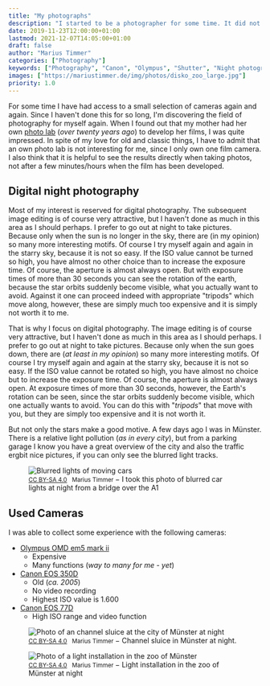 ```yaml
---
title: "My photographs"
description: "I started to be a photographer for some time. It did not work out but I would like to share the best results here."
date: 2019-11-23T12:00:00+01:00
lastmod: 2021-12-07T14:05:00+01:00
draft: false
author: "Marius Timmer"
categories: ["Photography"]
keywords: ["Photography", "Canon", "Olympus", "Shutter", "Night photography", "Zoo", "Lights", "Münster"]
images: ["https://mariustimmer.de/img/photos/disko_zoo_large.jpg"]
priority: 1.0
---
```


For some time I have had access to a small selection of cameras again and again. Since I haven't done this for so long, I'm discovering the field of photography for myself again. When I found out that my mother had her own [photo lab](https://en.wikipedia.org/wiki/Photographic_laboratory) (_over twenty years ago_) to develop her films, I was quite impressed. In spite of my love for old and classic things, I have to admit that an own photo lab is not interesting for me, since I only own one film camera. I also think that it is helpful to see the results directly when taking photos, not after a few minutes/hours when the film has been developed.


Digital night photography
-------------------------
Most of my interest is reserved for digital photography. The subsequent image editing is of course very attractive, but I haven't done as much in this area as I should perhaps. I prefer to go out at night to take pictures. Because only when the sun is no longer in the sky, there are (in my opinion) so many more interesting motifs. Of course I try myself again and again in the starry sky, because it is not so easy. If the ISO value cannot be turned so high, you have almost no other choice than to increase the exposure time. Of course, the aperture is almost always open. But with exposure times of more than 30 seconds you can see the rotation of the earth, because the star orbits suddenly become visible, what you actually want to avoid. Against it one can proceed indeed with appropriate "tripods" which move along, however, these are simply much too expensive and it is simply not worth it to me.

That is why I focus on digital photography. The image editing is of course very attractive, but I haven't done as much in this area as I should perhaps. I prefer to go out at night to take pictures.
Because only when the sun goes down, there are (_at least in my opinion_) so many more interesting motifs. Of course I try myself again and again at the starry sky, because it is not so easy.
If the ISO value cannot be rotated so high, you have almost no choice but to increase the exposure time. Of course, the aperture is almost always open.
At exposure times of more than 30 seconds, however, the Earth's rotation can be seen, since the star orbits suddenly become visible, which one actually wants to avoid.
You can do this with "_tripods_" that move with you, but they are simply too expensive and it is not worth it.

But not only the stars make a good motive. A few days ago I was in Münster. There is a relative light pollution (_as in every city_), but from a parking garage I know you have a great overview of the city and also the traffic ergbit nice pictures, if you can only see the blurred light tracks.

<figure vocab="https://schema.org/" typeof="Photograph">
    <img
        alt="Blurred lights of moving cars"
        srcset="/img/photos/autobahn_small.webp  480w,
                /img/photos/autobahn_medium.webp 960w,
                /img/photos/autobahn_large.webp  1920w"
        copyright="cc-by Marius Timmer"
        />
    <figcaption>
        <small>
            <a href="https://creativecommons.org/licenses/by-sa/4.0/" rel="license">CC BY-SA 4.0</a>
            &nbsp;
            <span property="copyrightHolder">Marius Timmer</span>
        </small>
        &minus;
        <span property="abstract">I took this photo of blurred car lights at night from a bridge over the A1</span>
    </figcaption>
</figure>


Used Cameras
-----------------
I was able to collect some experience with the following cameras:

 - [Olympus OMD em5 mark ii](https://www.olympus.de/site/de/c/cameras/om_d_system_cameras/om_d/e_m5_mark_ii/index.html)
    - Expensive
    - Many functions (_way to many for me - yet_)
 - [Canon EOS 350D](https://de.wikipedia.org/wiki/Canon_EOS_350D)
    - Old (_ca. 2005_)
    - No video recording
    - Highest ISO value is 1.600
 - [Canon EOS 77D](https://de.wikipedia.org/wiki/Canon_EOS_77D)
    - High ISO range and video function


<figure vocab="https://schema.org/" typeof="Photograph">
    <img
        alt="Photo of an channel sluice at the city of Münster at night"
        srcset="/img/photos/hafen_small.webp   480w,
                /img/photos/hafen_medium.webp  960w,
                /img/photos/hafen_large.webp   1920w"
        copyright="cc-by Marius Timmer"
        />
    <figcaption>
        <small>
            <a href="https://creativecommons.org/licenses/by-sa/4.0/" rel="license">CC BY-SA 4.0</a>
            &nbsp;
            <span property="copyrightHolder">Marius Timmer</span>
        </small>
        &minus;
        <span property="abstract">Channel sluice in Münster at night.</span>
    </figcaption>
</figure>


<figure vocab="https://schema.org/" typeof="Photograph">
    <img
        alt="Photo of a light installation in the zoo of Münster"
        srcset="/img/photos/disko_zoo_small.webp  480w,
                /img/photos/disko_zoo_medium.webp 960w,
                /img/photos/disko_zoo_large.webp  1920w"
        copyright="cc-by Marius Timmer"
        />
    <figcaption>
        <small>
            <a href="https://creativecommons.org/licenses/by-sa/4.0/" rel="license">CC BY-SA 4.0</a>
            &nbsp;
            <span property="copyrightHolder">Marius Timmer</span>
        </small>
        &minus;
        <span property="abstract">Light installation in the zoo of Münster at night</span>
    </figcaption>
</figure>
